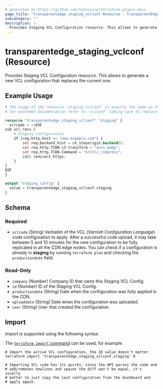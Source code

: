 ```yaml
---
# generated by https://github.com/hashicorp/terraform-plugin-docs
page_title: "transparentedge_staging_vclconf Resource - TransparentEdge"
subcategory: ""
description: |-
  Provides Staging VCL Configuration resource. This allows to generate a new VCL configuration that replaces the current one.
---
```


# transparentedge_staging_vclconf (Resource)

Provides Staging VCL Configuration resource. This allows to generate a new VCL configuration that replaces the current one.

## Example Usage

```terraform
# The usage of the resource 'staging_vclconf' is exactly the same as the production resource 'vclconf'
# for extended documentation refer to 'vclconf' taking care to replace 'vclconf' by 'staging_vclconf'

resource "transparentedge_staging_vclconf" "staging" {
  vclcode = <<EOF
sub vcl_recv {
    # Staging configuration
    if (req.http.host == "www.example.com") {
        set req.backend_hint = cX_stmyorigin.backend();
        set req.http.TCDN-i3-transform = "auto_webp";
        set req.http.TCDN-Command = "brotli_compress";
        call redirect_https;
    }
}
EOF
}

output "staging_config" {
  value = transparentedge_staging_vclconf.staging
}
```

<!-- schema generated by tfplugindocs -->
## Schema

### Required

- `vclcode` (String) Verbatim of the VCL (_Varnish Configuration Language_) code configuration to apply. After a successful code upload, it may take between 5 and 10 minutes for the new configuration to be fully replicated in all the CDN edge nodes. You can check if a configuration is already in **staging** by running `terraform plan` and checking the `productiondate` field.

### Read-Only

- `company` (Number) Company ID that owns this Staging VCL Config.
- `id` (Number) ID of the Staging VCL Config.
- `productiondate` (String) Date when the configuration was fully applied in the CDN.
- `uploaddate` (String) Date when the configuration was uploaded.
- `user` (String) User that created the configuration.

## Import

Import is supported using the following syntax:

The [`terraform import` command](https://developer.hashicorp.com/terraform/cli/commands/import) can be used, for example:

```shell
# Import the active VCL configuration, the ID value doesn't matter.
terraform import 'transparentedge_staging_vclconf.staging' 0

# Importing VCL code has its quirks, since the API parses the code and
# add/removes newlines and spaces the diff won't be equal, it's usually
# better to just copy the last configuration from the dashboard and
# apply again.
```
